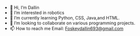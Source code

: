 - 👋 Hi, I’m Dallin
- 👀 I’m interested in robotics
- 🌱 I’m currently learning Python, CSS, Java,and HTML.
- 💞️ I’m looking to collaborate on various programming projects.
- 📫 How to reach me Email: Foskeydallin693@gmail.com 

<!---
dfoskey88/dfoskey88 is a ✨ special ✨ repository because its `README.md` (this file) appears on your GitHub profile.
You can click the Preview link to take a look at your changes.
--->
